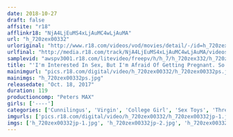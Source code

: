 ```yaml
---
date: 2018-10-27
draft: false
affsite: "r18"
afflinkr18: "NjA4LjEuMS4xLjAuMC4wLjAuMA"
url: "h_720zex00332"
urloriginal: "http://www.r18.com/videos/vod/movies/detail/-/id=h_720zex00332"
urlfinal: "http://media.r18.com/track/NjA4LjEuMS4xLjAuMC4wLjAuMA/videos/vod/movies/detail/-/id=h_720zex00332"
samplevid: "awspv3001.r18.com/litevideo/freepv/h/h_7/h_720zex332/h_720zex332_dmb_w.mp4"
title: "'I'm Interested In Sex, But I'm Afraid Of Getting Pregnant. So I Think I'll Be Safe With This AV...' An Art School Virgin Who Loves Painting Is About To Be Deflowered Rina (Age 21)"
mainimgurl: "pics.r18.com/digital/video/h_720zex00332/h_720zex00332ps.jpg"
mainimgs: "h_720zex00332ps.jpg"
releasedate: "Oct. 18, 2017"
duration: 119
productioncomp: "Peters MAX"
girls: ['----']
categories: ['Cunnilingus', 'Virgin', 'College Girl', 'Sex Toys', 'Threesome / Foursome', 'Hi-Def']
imgurls: ['pics.r18.com/digital/video/h_720zex00332/h_720zex00332jp-1.jpg', 'pics.r18.com/digital/video/h_720zex00332/h_720zex00332jp-2.jpg', 'pics.r18.com/digital/video/h_720zex00332/h_720zex00332jp-3.jpg', 'pics.r18.com/digital/video/h_720zex00332/h_720zex00332jp-4.jpg', 'pics.r18.com/digital/video/h_720zex00332/h_720zex00332jp-5.jpg', 'pics.r18.com/digital/video/h_720zex00332/h_720zex00332jp-6.jpg', 'pics.r18.com/digital/video/h_720zex00332/h_720zex00332jp-7.jpg', 'pics.r18.com/digital/video/h_720zex00332/h_720zex00332jp-8.jpg', 'pics.r18.com/digital/video/h_720zex00332/h_720zex00332jp-9.jpg', 'pics.r18.com/digital/video/h_720zex00332/h_720zex00332jp-10.jpg', 'pics.r18.com/digital/video/h_720zex00332/h_720zex00332jp-11.jpg', 'pics.r18.com/digital/video/h_720zex00332/h_720zex00332jp-12.jpg', 'pics.r18.com/digital/video/h_720zex00332/h_720zex00332jp-13.jpg', 'pics.r18.com/digital/video/h_720zex00332/h_720zex00332jp-14.jpg', 'pics.r18.com/digital/video/h_720zex00332/h_720zex00332jp-15.jpg', 'pics.r18.com/digital/video/h_720zex00332/h_720zex00332jp-16.jpg', 'pics.r18.com/digital/video/h_720zex00332/h_720zex00332jp-17.jpg', 'pics.r18.com/digital/video/h_720zex00332/h_720zex00332jp-18.jpg', 'pics.r18.com/digital/video/h_720zex00332/h_720zex00332jp-19.jpg', 'pics.r18.com/digital/video/h_720zex00332/h_720zex00332jp-20.jpg']
imgs: ['h_720zex00332jp-1.jpg', 'h_720zex00332jp-2.jpg', 'h_720zex00332jp-3.jpg', 'h_720zex00332jp-4.jpg', 'h_720zex00332jp-5.jpg', 'h_720zex00332jp-6.jpg', 'h_720zex00332jp-7.jpg', 'h_720zex00332jp-8.jpg', 'h_720zex00332jp-9.jpg', 'h_720zex00332jp-10.jpg', 'h_720zex00332jp-11.jpg', 'h_720zex00332jp-12.jpg', 'h_720zex00332jp-13.jpg', 'h_720zex00332jp-14.jpg', 'h_720zex00332jp-15.jpg', 'h_720zex00332jp-16.jpg', 'h_720zex00332jp-17.jpg', 'h_720zex00332jp-18.jpg', 'h_720zex00332jp-19.jpg', 'h_720zex00332jp-20.jpg']
---
```


